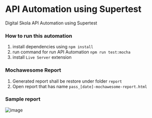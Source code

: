 # API Automation using Supertest

Digital Skola API Automation using Supertest

### How to run this automation

1. install dependencies using
   `npm install`
2. run command for run API Automation
   `npm run test:mocha`
3. install `Live Server` extension

### Mochawesome Report

1. Generated report shall be restore under folder `report`
2. Open report that has name `pass_[date]-mochawesome-report.html`

### Sample report
![image](https://github.com/annisarff/apiAutomation/assets/77851454/4bf3ba73-f364-4dd0-ae62-699ffbca5617)

